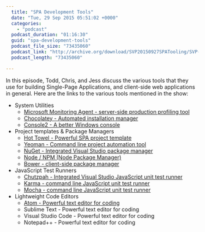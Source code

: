```yaml
---
  title: "SPA Development Tools"
  date: "Tue, 29 Sep 2015 05:51:02 +0000"
  categories: 
    - "podcast"
  podcast_duration: "01:16:30"
  guid: "spa-development-tools"
  podcast_file_size: "73435060"
  podcast_link: "http://archive.org/download/SVP20150927SPATooling/SVP-20150927-SPA_Tooling.mp3"
  podcast_length: "73435060"

---
```

In this episode, Todd, Chris, and Jess discuss the various tools that they use for building Single-Page Applications, and client-side web applications in general. Here are the links to the various tools mentioned in the show:

*   System Utilities
    *   [Microsoft Monitoring Agent - server-side production profiling tool](https://technet.microsoft.com/en-us/library/dn465153.aspx)
    *   [Chocolatey - Automated installation manager](https://chocolatey.org/)
    *   [Console2 - A better Windows console](http://sourceforge.net/projects/console/)
*   Project templates & Package Managers
    *   [Hot Towel - Powerful SPA project template](http://www.johnpapa.net/hottowel/)
    *   [Yeoman - Command line project automation tool](http://yeoman.io/)
    *   [NuGet - Integrated Visual Studio package manager](https://www.nuget.org/)
    *   [Node / NPM (Node Package Manager)](https://www.npmjs.com/)
    *   [Bower - client-side package manager](https://www.bower.io/)
*   JavaScript Test Runners
    *   [Chutzpah - Integrated Visual Studio JavaScript unit test runner](https://github.com/mmanela/chutzpah)
    *   [Karma - command line JavaScript unit test runner](http://karma-runner.github.io/0.13/index.html)
    *   [Mocha - command line JavaScript unit test runner](https://mochajs.org/)
*   Lightweight Code Editors
    *   [Atom - Powerful text editor for coding](https://atom.io/)
    *   Sublime Text - Powerful text editor for coding
    *   Visual Studio Code - Powerful text editor for coding
    *   Notepad++ - Powerful text editor for coding